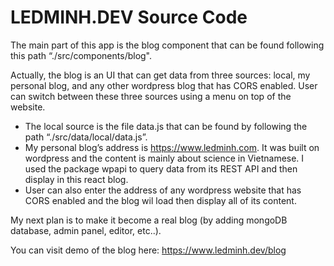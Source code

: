 # LEDMINH.DEV Source Code

The main part of this app is the blog component that can be found following this path “./src/components/blog".

Actually, the blog is an UI that can get data from three sources: local, my personal blog, and any other wordpress blog that has CORS enabled. User can switch between these three sources using a menu on top of the website.
- The local source is the file data.js that can be found by following the path “./src/data/local/data.js”.
- My personal blog’s address is https://www.ledminh.com. It was built on wordpress and the content is mainly about science in Vietnamese. I used the package wpapi to query data from its REST API and then display in this react blog.
- User can also enter the address of any wordpress website that has CORS enabled and the blog wil load then display all of its content.

My next plan is to make it become a real blog (by adding mongoDB database, admin panel, editor, etc..).

You can visit demo of the blog here: https://www.ledminh.dev/blog
